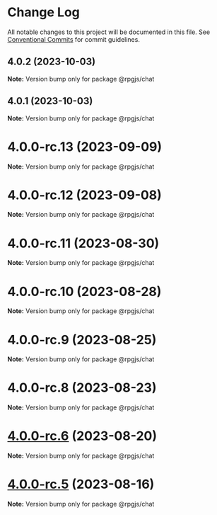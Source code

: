 # Change Log

All notable changes to this project will be documented in this file.
See [Conventional Commits](https://conventionalcommits.org) for commit guidelines.

## 4.0.2 (2023-10-03)

**Note:** Version bump only for package @rpgjs/chat





## 4.0.1 (2023-10-03)

**Note:** Version bump only for package @rpgjs/chat





# 4.0.0-rc.13 (2023-09-09)

**Note:** Version bump only for package @rpgjs/chat





# 4.0.0-rc.12 (2023-09-08)

**Note:** Version bump only for package @rpgjs/chat





# 4.0.0-rc.11 (2023-08-30)

**Note:** Version bump only for package @rpgjs/chat





# 4.0.0-rc.10 (2023-08-28)

**Note:** Version bump only for package @rpgjs/chat





# 4.0.0-rc.9 (2023-08-25)

**Note:** Version bump only for package @rpgjs/chat





# 4.0.0-rc.8 (2023-08-23)

**Note:** Version bump only for package @rpgjs/chat





# [4.0.0-rc.6](https://github.com/RSamaium/RPG-JS/compare/v4.0.0-rc.5...v4.0.0-rc.6) (2023-08-20)

**Note:** Version bump only for package @rpgjs/chat





# [4.0.0-rc.5](https://github.com/RSamaium/RPG-JS/compare/v4.0.0-rc.4...v4.0.0-rc.5) (2023-08-16)

**Note:** Version bump only for package @rpgjs/chat
